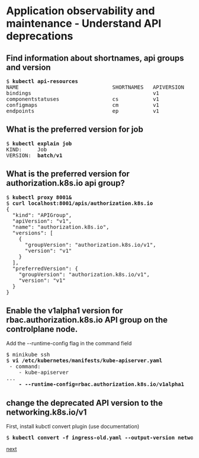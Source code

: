 # Application observability and maintenance - Understand API deprecations


## Find information about shortnames, api groups and version
[//]: # (source 07/Lab – API Versions/Deprecations)

<pre>
$ <b>kubectl api-resources </b>
NAME                              SHORTNAMES   APIVERSION                             NAMESPACED   KIND
bindings                                       v1                                     true         Binding
componentstatuses                 cs           v1                                     false        ComponentStatus
configmaps                        cm           v1                                     true         ConfigMap
endpoints                         ep           v1                                     true         Endpoints
</pre>

## What is the preferred version for job
<pre>
$ <b>kubectl explain job</b>
KIND:     Job
VERSION:  <b>batch/v1</b>
</pre>


## What is the preferred version for authorization.k8s.io api group?
<pre>
$ <b>kubectl proxy 8001&</b>
$ <b>curl localhost:8001/apis/authorization.k8s.io</b>
{
  "kind": "APIGroup",
  "apiVersion": "v1",
  "name": "authorization.k8s.io",
  "versions": [
    {
      "groupVersion": "authorization.k8s.io/v1",
      "version": "v1"
    }
  ],
  "preferredVersion": {
    "groupVersion": "authorization.k8s.io/v1",
    </b>"version": "v1"</b>
  }
}
</pre>

## Enable the v1alpha1 version for rbac.authorization.k8s.io API group on the controlplane node.

Add the --runtime-config flag in the command field
<pre>
$ minikube ssh
$ <b>vi /etc/kubernetes/manifests/kube-apiserver.yaml</b>
 - command:
    - kube-apiserver
...
    <b>- --runtime-config=rbac.authorization.k8s.io/v1alpha1</b>
</pre>



## change the deprecated API version to the networking.k8s.io/v1 

First, install kubctl convert plugin (use documentation)

<pre>
$ <b>kubectl convert -f ingress-old.yaml --output-version networking.k8s.io/v1 > ingress-new.yaml</b>
</pre>

[next](./02-implement-probe-health-check.md)


